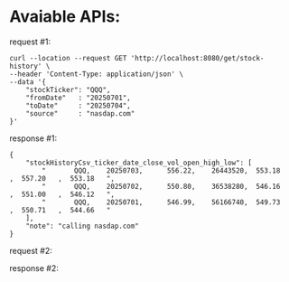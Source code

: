 # Avaiable APIs:

request #1:

    curl --location --request GET 'http://localhost:8080/get/stock-history' \
    --header 'Content-Type: application/json' \
    --data '{
        "stockTicker": "QQQ",
        "fromDate"   : "20250701",
        "toDate"     : "20250704",
        "source"     : "nasdap.com"
    }'

response #1:

    {
        "stockHistoryCsv_ticker_date_close_vol_open_high_low": [
            "       QQQ,    20250703,      556.22,    26443520,  553.18   ,  557.20   ,  553.18   ",
            "       QQQ,    20250702,      550.80,    36538280,  546.16   ,  551.00   ,  546.12   ",
            "       QQQ,    20250701,      546.99,    56166740,  549.73   ,  550.71   ,  544.66   "
        ],
        "note": "calling nasdap.com"
    }

request #2:


response #2:
